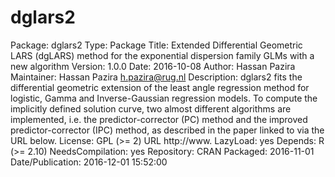 # dglars2
Package: dglars2
Type: Package
Title: Extended Differential Geometric LARS (dgLARS) method for the exponential dispersion family GLMs with a new algorithm
Version: 1.0.0
Date: 2016-10-08
Author: Hassan Pazira
Maintainer: Hassan Pazira <h.pazira@rug.nl>
Description: dglars2 fits the differential geometric extension of 
        the least angle regression method for logistic, Gamma and 
        Inverse-Gaussian regression models. To compute the implicitly
        defined solution curve, two almost different algorithms are 
        implemented, i.e. the predictor-corrector (PC) method and the
        improved predictor-corrector (IPC) method, as described in 
        the paper linked to via the URL below.
License: GPL (>= 2)
URL http://www.
LazyLoad: yes
Depends: R (>= 2.10)
NeedsCompilation: yes
Repository: CRAN
Packaged: 2016-11-01
Date/Publication: 2016-12-01 15:52:00

